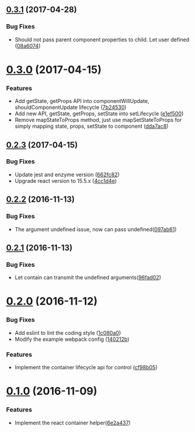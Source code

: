 <a name="0.3.1"></a>
## [0.3.1](https://github.com/jessy1092/react-container-helper/compare/v0.3.0...v0.3.1) (2017-04-28)


### Bug Fixes

* Should not pass parent component properties to child. Let user defined ([08a6074](https://github.com/jessy1092/react-container-helper/commit/08a6074))



<a name="0.3.0"></a>
# [0.3.0](https://github.com/jessy1092/react-container-helper/compare/v0.2.3...v0.3.0) (2017-04-15)


### Features

* Add getState, getProps API into componentWillUpdate, shouldComponentUpdate lifecycle ([7b24530](https://github.com/jessy1092/react-container-helper/commit/7b24530))
* Add new API, getState, getProps, setState into setLifecycle ([e1ef500](https://github.com/jessy1092/react-container-helper/commit/e1ef500))
* Remove mapStateToProps method, just use mapSetStateToProps for simply mapping state, props, setState to component ([dda7ac8](https://github.com/jessy1092/react-container-helper/commit/dda7ac8))



<a name="0.2.3"></a>
## [0.2.3](https://github.com/jessy1092/react-container-helper/compare/v0.2.2...v0.2.3) (2017-04-15)


### Bug Fixes

* Update jest and enzyme version ([662fc82](https://github.com/jessy1092/react-container-helper/commit/662fc82))
* Upgrade react version to 15.5.x ([4cc1d4e](https://github.com/jessy1092/react-container-helper/commit/4cc1d4e))



<a name="0.2.2"></a>
## [0.2.2](https://github.com/jessy1092/react-container-helper/compare/v0.2.1...v0.2.2) (2016-11-13)


### Bug Fixes

* The argument undefined issue, now can pass undefined([097ab61](https://github.com/jessy1092/react-container-helper/commit/097ab61))



<a name="0.2.1"></a>
## [0.2.1](https://github.com/jessy1092/react-container-helper/compare/v0.2.0...v0.2.1) (2016-11-13)


### Bug Fixes

* Let contain can transmit the undefined arguments([96fad02](https://github.com/jessy1092/react-container-helper/commit/96fad02))



<a name="0.2.0"></a>
# [0.2.0](https://github.com/jessy1092/react-container-helper/compare/v0.1.0...v0.2.0) (2016-11-12)


### Bug Fixes

* Add eslint to lint the coding style ([1c080a0](https://github.com/jessy1092/react-container-helper/commit/1c080a0))
* Modify the example webpack config ([140212b](https://github.com/jessy1092/react-container-helper/commit/140212b))


### Features

* Implement the container lifecycle api for control ([cf98b05](https://github.com/jessy1092/react-container-helper/commit/cf98b05))



<a name="0.1.0"></a>
# [0.1.0](https://github.com/jessy1092/react-container-helper/compare/6e2a437...v0.1.0) (2016-11-09)


### Features

* Implement the react container helper([6e2a437](https://github.com/jessy1092/react-container-helper/commit/6e2a437))



